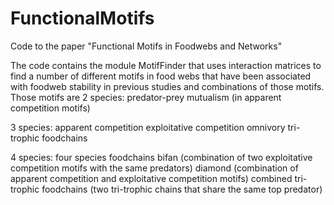 # FunctionalMotifs
Code to the paper "Functional Motifs in Foodwebs and Networks"

The code contains the module MotifFinder that uses interaction matrices to find a number of different motifs in food webs that have been associated with foodweb stability in previous studies and combinations of those motifs. Those motifs are
2 species:
  predator-prey
  mutualism (in apparent competition motifs)

3 species:
  apparent competition
  exploitative competition
  omnivory
  tri-trophic foodchains

4 species:
  four species foodchains
  bifan (combination of two exploitative competition motifs with the same predators)
  diamond (combination of apparent competition and exploitative competition motifs)
  combined tri-trophic foodchains (two tri-trophic chains that share the same top predator)

